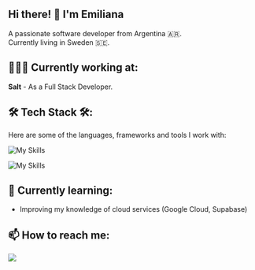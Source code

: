 ## Hi there! 👋 I'm Emiliana

A passionate software developer from Argentina 🇦🇷.
<br>
Currently living in Sweden 🇸🇪.

## 👩🏻‍💻 Currently working at:
**Salt** - As a Full Stack Developer.

## 🛠 Tech Stack 🛠:
Here are some of the languages, frameworks and tools I work with:

![My Skills](https://skillicons.dev/icons?i=html,css,materialui,figma,js,ts,react,nextjs,vite)

![My Skills](https://skillicons.dev/icons?i=java,nodejs,maven,docker,postgres,zure,netlify,vercel,git,idea,vscode,postman)

## 🌱 Currently learning:
- Improving my knowledge of cloud services (Google Cloud, Supabase)

## 📫 How to reach me:
<div align="left"> 
  <a href="https://www.linkedin.com/in/emiliana-e-971b26202/" target="_blank">
    <img src="https://img.shields.io/badge/LinkedIn-0077B5?style=for-the-badge&logo=linkedin&logoColor=white"/>
  </a>
</div>


